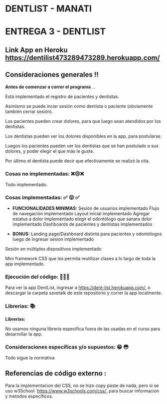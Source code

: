# DENTLIST - MANATI

# ENTREGA 3 - DENTLIST

## Link App en Heroku https://dentilist473289473289.herokuapp.com/

## Consideraciones generales :bangbang:
**Antes de comenzar a correr el programa** ...

Está implementado el registro de pacientes y dentistas.

Asimismo se puede inciar sesión como dentista o paciente (obviamente también cerrar sesión).

Los pacientes pueden crear dolores, para que luego sean atendidos por los dentistas.

Los dentistas pueden ver los dolores disponibles en la app, para postularse.

Luegos los pacientes pueden ver los dentistas que se han postulado a sus dolores, y poder elegir el que más le guste.

Por último el dentista puede decir que efectivamente se realizó la cita.

### Cosas no implementadas: :x::cry::x:

Todo implementado.
 
### Cosas implementadas: :white_check_mark: :stuck_out_tongue_closed_eyes: :white_check_mark:

 - **FUNCIONALIDADES MINIMAS:**
Sesión de usuarios implementado
Flujo de navegación implementado
Layout inicial implementado
Agregar estatus a dolor implementado
elegir el odontólogo que sanara dolor implementado
Dashboards de pacientes y dentistas implementados

 - **BONUS:**
Landing page/Dashboard distinta para pacientes y odontólogos luego de ingresar sesion implementado

Sesión en múltiples dispositivos implementado

Mini framework CSS que les permita reutilizar clases a lo largo de toda la app implementado. 

### Ejecución del código:  :floppy_disk::floppy_disk::floppy_disk:

Para ver la app DentList, ingresar a https://dent-list.herokuapp.com/, o descargar la carpeta savetalk de este repositorio y correr la app localmente.

### Librerías: :books: 

**Librerías:**

No usamos ninguna libreria especifica fuera de las usadas en el curso para desarrollar la app.

### Consideraciones específicas y/o supuestos: :grin: :flushed: 
Todo sigue la normativa

## Referencias de código externo :

Para la implementacion del CSS, no se hizo copy paste de nada, pero si se uso w3School ´https://www.w3schools.com/css/´ para buscar informacion y metodos especificos.